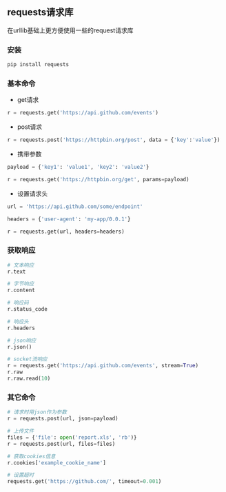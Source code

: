## requests请求库

在urllib基础上更方便使用一些的request请求库



### 安装

```python
pip install requests
```



### 基本命令

- get请求

```python
r = requests.get('https://api.github.com/events')
```

- post请求

```python
r = requests.post('https://httpbin.org/post', data = {'key':'value'})
```

- 携带参数

```python
payload = {'key1': 'value1', 'key2': 'value2'}

r = requests.get('https://httpbin.org/get', params=payload)
```

- 设置请求头

```python
url = 'https://api.github.com/some/endpoint'

headers = {'user-agent': 'my-app/0.0.1'}

r = requests.get(url, headers=headers)
```



### 获取响应

```python
# 文本响应
r.text

# 字节响应
r.content

# 响应码
r.status_code

# 响应头
r.headers

# json响应
r.json()

# socket流响应
r = requests.get('https://api.github.com/events', stream=True)
r.raw
r.raw.read(10)
```



### 其它命令

```python
# 请求时用json作为参数
r = requests.post(url, json=payload)

# 上传文件
files = {'file': open('report.xls', 'rb')}
r = requests.post(url, files=files)

# 获取cookies信息
r.cookies['example_cookie_name']

# 设置超时
requests.get('https://github.com/', timeout=0.001)
```

